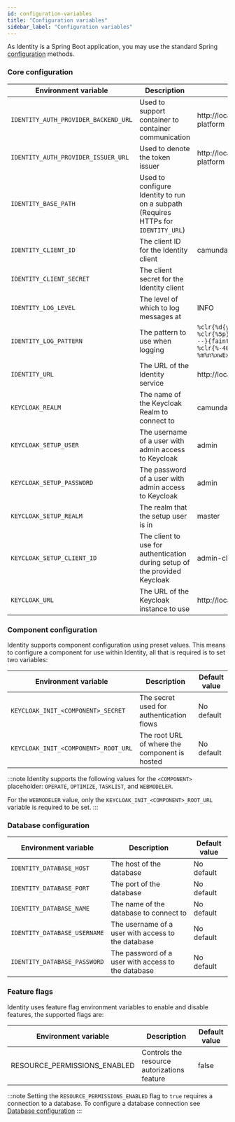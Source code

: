 ```yaml
---
id: configuration-variables
title: "Configuration variables"
sidebar_label: "Configuration variables"
---
```


As Identity is a Spring Boot application, you may use the standard
Spring [configuration](https://docs.spring.io/spring-boot/docs/current/reference/html/spring-boot-features.html#boot-features-external-config)
methods.

### Core configuration

| Environment variable                 | Description                                                                        | Default value                                                                                                                                                            |
| ------------------------------------ | ---------------------------------------------------------------------------------- | ------------------------------------------------------------------------------------------------------------------------------------------------------------------------ |
| `IDENTITY_AUTH_PROVIDER_BACKEND_URL` | Used to support container to container communication                               | http://localhost:18080/auth/realms/camunda-platform                                                                                                                      |
| `IDENTITY_AUTH_PROVIDER_ISSUER_URL`  | Used to denote the token issuer                                                    | http://localhost:18080/auth/realms/camunda-platform                                                                                                                      |
| `IDENTITY_BASE_PATH`                 | Used to configure Identity to run on a subpath (Requires HTTPs for `IDENTITY_URL`) |                                                                                                                                                                          |
| `IDENTITY_CLIENT_ID`                 | The client ID for the Identity client                                              | camunda-identity                                                                                                                                                         |
| `IDENTITY_CLIENT_SECRET`             | The client secret for the Identity client                                          |                                                                                                                                                                          |
| `IDENTITY_LOG_LEVEL`                 | The level of which to log messages at                                              | INFO                                                                                                                                                                     |
| `IDENTITY_LOG_PATTERN`               | The pattern to use when logging                                                    | `%clr{%d{yyyy-MM-dd HH:mm:ss.SSS}}{faint} %clr{%5p} %clr{${sys:PID}}{magenta} %clr{---}{faint} %clr{[%15.15t]}{faint} %clr{%-40.40c{1.}}{cyan} %clr{:}{faint} %m%n%xwEx` |
| `IDENTITY_URL`                       | The URL of the Identity service                                                    | http://localhost:8080                                                                                                                                                    |
| `KEYCLOAK_REALM`                     | The name of the Keycloak Realm to connect to                                       | camunda-platform                                                                                                                                                         |
| `KEYCLOAK_SETUP_USER`                | The username of a user with admin access to Keycloak                               | admin                                                                                                                                                                    |
| `KEYCLOAK_SETUP_PASSWORD`            | The password of a user with admin access to Keycloak                               | admin                                                                                                                                                                    |
| `KEYCLOAK_SETUP_REALM`               | The realm that the setup user is in                                                | master                                                                                                                                                                   |
| `KEYCLOAK_SETUP_CLIENT_ID`           | The client to use for authentication during setup of the provided Keycloak         | admin-cli                                                                                                                                                                |
| `KEYCLOAK_URL`                       | The URL of the Keycloak instance to use                                            | http://localhost:18080/auth                                                                                                                                              |

### Component configuration

Identity supports component configuration using preset values. This means to configure a
component for use within Identity, all that is required is to set two variables:

| Environment variable                 | Description                                   | Default value |
| ------------------------------------ | --------------------------------------------- | ------------- |
| `KEYCLOAK_INIT_<COMPONENT>_SECRET`   | The secret used for authentication flows      | No default    |
| `KEYCLOAK_INIT_<COMPONENT>_ROOT_URL` | The root URL of where the component is hosted | No default    |

:::note
Identity supports the following values for the `<COMPONENT>` placeholder: `OPERATE`, `OPTIMIZE`, `TASKLIST`,
and `WEBMODELER`.

For the `WEBMODELER` value, only the `KEYCLOAK_INIT_<COMPONENT>_ROOT_URL` variable is required to be set.
:::

### Database configuration

| Environment variable         | Description                                        | Default value |
| ---------------------------- | -------------------------------------------------- | ------------- |
| `IDENTITY_DATABASE_HOST`     | The host of the database                           | No default    |
| `IDENTITY_DATABASE_PORT`     | The port of the database                           | No default    |
| `IDENTITY_DATABASE_NAME`     | The name of the database to connect to             | No default    |
| `IDENTITY_DATABASE_USERNAME` | The username of a user with access to the database | No default    |
| `IDENTITY_DATABASE_PASSWORD` | The password of a user with access to the database | No default    |

### Feature flags

Identity uses feature flag environment variables to enable and disable features, the supported flags are:

| Environment variable         | Description                                 | Default value |
| ---------------------------- | ------------------------------------------- | ------------- |
| RESOURCE_PERMISSIONS_ENABLED | Controls the resource autorizations feature | false         |

:::note
Setting the `RESOURCE_PERMISSIONS_ENABLED` flag to `true` requires a connection to a database. To configure a database
connection see [Database configuration](#database-configuration)
:::
